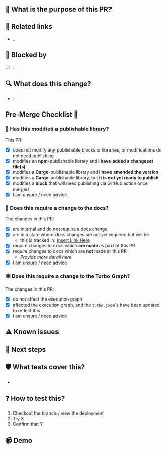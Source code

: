 ## 🌟 What is the purpose of this PR?
<!-- Explain, at a high level, what this does and why. -->
<!-- Use the 'What does this change?' section to list more specific implementation details. -->

## 🔗 Related links
<!-- Add links to any context it is worth capturing (e.g. Issues, Discussions, Discord) -->
<!-- Mark any links which are not publicly accessible as _(internal)_ -->
<!-- Don't rely on links to explain the PR, especially internal ones: use the sections above -->

- ...

## 🚫 Blocked by
<!-- If the pull request is blocked by anything, list the blockers here. -->
<!-- If applicable, link to them. -->

- [ ] ...

## 🔍 What does this change?
<!-- Use a bullet list to explain your changes in more detail, if it would be helpful. -->
<!-- If applicable, link to the specific commit.-->

- ...

## Pre-Merge Checklist 🚀

### 🚢 Has this modified a publishable library?
<!-- Confirm you have taken the necessary action to record a changeset or publish a change, as appropriate -->
<!-- Tick AT LEAST ONE box and delete the rest. Do not delete this section! see libs/README.md for info on publishing -->

This PR:

- [x] does not modify any publishable blocks or libraries, or modifications do not need publishing
- [x] modifies an **npm**-publishable library and **I have added a changeset file(s)**
- [x] modifies a **Cargo**-publishable library and **I have amended the version**
- [x] modifies a **Cargo**-publishable library, but **it is not yet ready to publish**
- [x] modifies a **block** that will need publishing via GitHub action once merged
- [x] I am unsure / need advice

### 📜 Does this require a change to the docs?
<!-- If this adds a user facing feature or modifies how an existing feature is used, it likely needs a docs change. -->
<!-- Tick ONE box and delete the rest. Do not delete this section! -->

The changes in this PR:

- [x] are internal and do not require a docs change
- [x] are in a state where docs changes are not _yet_ required but will be
    - this is tracked in: [Insert Link Here](link)
- [x] require changes to docs which **are made** as part of this PR
- [x] require changes to docs which are **not** made in this PR
    - _Provide more detail here_
- [x] I am unsure / need advice

### 🕸️ Does this require a change to the Turbo Graph?
<!-- If this adds or moves an existing package, modifies `scripts` in a `package.json`, it likely needs a turbo graph change. -->
<!-- Tick ONE box and delete the rest. Do not delete this section! -->

The changes in this PR:

- [x] do not affect the execution graph
- [x] affected the execution graph, and the `turbo.json`'s have been updated to reflect this
- [x] I am unsure / need advice

## ⚠️ Known issues
<!-- Are there known issues / intentionally omitted functionality? Flag them here to save reviewers doing so -->

## 🐾 Next steps
<!-- Are there are planned/suggested follow ups which are related but won't be done in this PR? -->

## 🛡 What tests cover this?
<!-- What automated tests cover this? Existing ones? New ones? None? -->

-

## ❓ How to test this?
<!-- Tell reviewers how they can test the functionality -->

1.  Checkout the branch / view the deployment
1.  Try X
1.  Confirm that Y

## 📹 Demo
<!-- Add a screenshot or video showcasing your work -->
